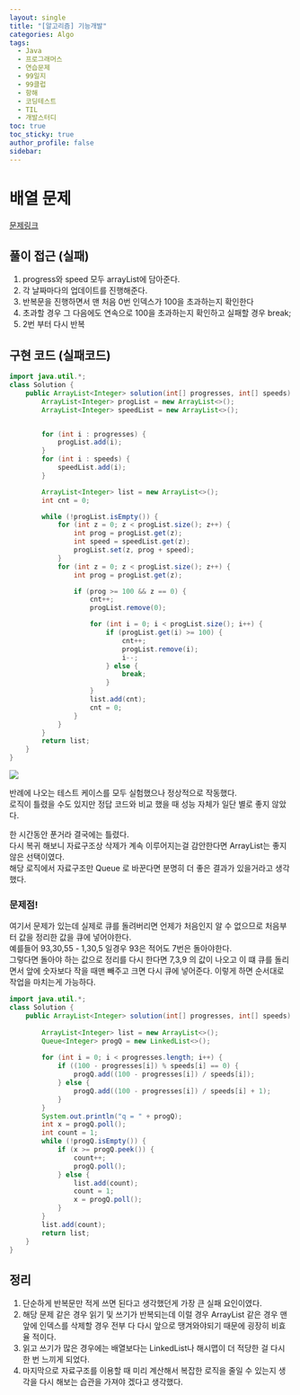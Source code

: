 ```yaml
---
layout: single
title: "[알고리즘] 기능개발"
categories: Algo
tags:
  - Java
  - 프로그래머스
  - 연습문제
  - 99일지
  - 99클럽
  - 항해
  - 코딩테스트
  - TIL
  - 개발스터디
toc: true
toc_sticky: true
author_profile: false
sidebar:
---
```

# 배열 문제

[문제링크](https://school.programmers.co.kr/learn/courses/30/lessons/42586)

## 풀이 접근 (실패)

1. progress와 speed 모두 arrayList에 담아준다.
2. 각 날짜마다의 업데이트를 진행해준다.
3. 반복문을 진행하면서 맨 처음 0번 인덱스가 100을 초과하는지 확인한다
4. 초과할 경우 그 다음에도 연속으로 100을 초과하는지 확인하고 실패할 경우 break;
5. 2번 부터 다시 반복

## 구현 코드 (실패코드)

```java
import java.util.*;
class Solution {
    public ArrayList<Integer> solution(int[] progresses, int[] speeds) {
        ArrayList<Integer> progList = new ArrayList<>();
        ArrayList<Integer> speedList = new ArrayList<>();


        for (int i : progresses) {
            progList.add(i);
        }
        for (int i : speeds) {
            speedList.add(i);
        }

        ArrayList<Integer> list = new ArrayList<>();
        int cnt = 0;

        while (!progList.isEmpty()) {
            for (int z = 0; z < progList.size(); z++) {
                int prog = progList.get(z);
                int speed = speedList.get(z);
                progList.set(z, prog + speed);
            }
            for (int z = 0; z < progList.size(); z++) {
                int prog = progList.get(z);

                if (prog >= 100 && z == 0) {
                    cnt++;
                    progList.remove(0);

                    for (int i = 0; i < progList.size(); i++) {
                        if (progList.get(i) >= 100) {
                            cnt++;
                            progList.remove(i);
                            i--;
                        } else {
                            break;
                        }
                    }
                    list.add(cnt);
                    cnt = 0;
                }
            }
        }
        return list;
    }
}
```

![](https://i.imgur.com/Zmk6qbJ.png)

반례에 나오는 테스트 케이스를 모두 실험했으나 정상적으로 작동했다.   
로직이 틀렸을 수도 있지만 정답 코드와 비교 했을 때 성능 자체가 일단 별로 좋지 않았다.   

한 시간동안 푼거라 결국에는 틀렸다.  
다시 복귀 해보니 자료구조상 삭제가 계속 이루어지는걸 감안한다면 ArrayList는 좋지 않은 선택이였다.  
해당 로직에서 자료구조만 Queue 로 바꾼다면 분명히 더 좋은 결과가 있을거라고 생각했다.  

### 문제점!

여기서 문제가 있는데 실제로 큐를 돌려버리면 언제가 처음인지 알 수 없으므로 처음부터 값을 정리한 값을 큐에 넣어야한다.  
예를들어 93,30,55 - 1,30,5 일경우 93은 적어도 7번은 돌아야한다.  
그렇다면 돌아야 하는 값으로 정리를 다시 한다면
7,3,9 의 값이 나오고 이 떄 큐를 돌리면서 앞에 숫자보다 작을 때맨 빼주고 크면 다시 큐에 넣어준다. 이렇게 하면 순서대로 작업을 마치는게 가능하다.

```java
import java.util.*;
class Solution {
    public ArrayList<Integer> solution(int[] progresses, int[] speeds) {  
  
        ArrayList<Integer> list = new ArrayList<>();  
        Queue<Integer> progQ = new LinkedList<>();  
  
        for (int i = 0; i < progresses.length; i++) {  
            if ((100 - progresses[i]) % speeds[i] == 0) {  
                progQ.add((100 - progresses[i]) / speeds[i]);  
            } else {  
                progQ.add((100 - progresses[i]) / speeds[i] + 1);  
            }  
        }  
        System.out.println("q = " + progQ);  
        int x = progQ.poll();  
        int count = 1;  
        while (!progQ.isEmpty()) {  
            if (x >= progQ.peek()) {  
                count++;  
                progQ.poll();  
            } else {  
                list.add(count);  
                count = 1;  
                x = progQ.poll();  
            }  
        }  
        list.add(count);  
        return list;  
    }  
}
```
## 정리

1. 단순하게 반복문만 적게 쓰면 된다고 생각했던게 가장 큰 실패 요인이였다.
2. 해당 문제 같은 경우 읽기 및 쓰기가 반복되는데 이럴 경우 ArrayList 같은 경우 맨 앞에 인덱스를 삭제할 경우 전부 다 다시 앞으로 땡겨와야되기 때문에 굉장히 비효율 적이다.
3. 읽고 쓰기가 많은 경우에는 배열보다는 LinkedList나 해시맵이 더 적당한 걸 다시 한 번 느끼게 되었다.
4. 마지막으로 자료구조를 이용할 때 미리 계산해서 복잡한 로직을 줄일 수 있는지 생각을 다시 해보는 습관을 가져야 겠다고 생각했다.

